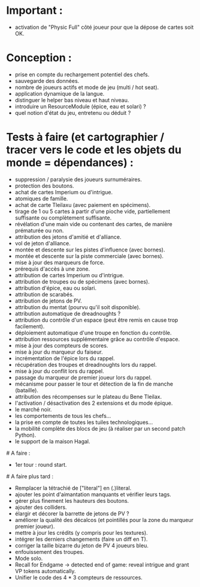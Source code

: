 # Important :
- activation de "Physic Full" côté joueur pour que la dépose de cartes soit OK.

# Conception :
- prise en compte du rechargement potentiel des chefs.
- sauvegarde des données.
- nombre de joueurs actifs et mode de jeu (multi / hot seat).
- application dynamique de la langue.
- distinguer le helper bas niveau et haut niveau.
- introduire un ResourceModule (épice, eau et solari) ?
- quel notion d'état du jeu, entretenu ou déduit ?

# Tests à faire (et cartographier / tracer vers le code et les objets du monde = dépendances) :
- suppression / paralysie des joueurs surnuméraires.
- protection des boutons.
- achat de cartes Imperium ou d'intrigue.
- atomiques de famille.
- achat de carte Tleilaxu (avec paiement en spécimens).
- tirage de 1 ou 5 cartes à partir d'une pioche vide, partiellement suffisante ou complètement suffisante.
- révélation d'une main vide ou contenant des cartes, de manière prématurée ou non.
- attribution des jetons d'amitié et d'alliance.
- vol de jeton d'alliance.
- montée et descente sur les pistes d'influence (avec bornes).
- montée et descente sur la piste commerciale (avec bornes).
- mise à jour des marqueurs de force.
- prérequis d'accès à une zone.
- attribution de cartes Imperium ou d'intrigue.
- attribution de troupes ou de spécimens (avec bornes).
- attribution d'épice, eau ou solari.
- attribution de scarabés.
- attribution de jetons de PV.
- attribution du mentat (pourvu qu'il soit disponible).
- attribution automatique de dreadnoughts ?
- attribution du contrôle d'un espace (peut être remis en cause trop facilement).
- déploiement automatique d'une troupe en fonction du contrôle.
- attribution ressources supplémentaire grâce au contrôle d'espace.
- mise à jour des compteurs de scores.
- mise à jour du marqueur du faiseur.
- incrémentation de l'épice lors du rappel.
- récupération des troupes et dreadnoughts lors du rappel.
- mise à jour du conflit lors du rappel.
- passage du marqueur de premier joueur lors du rappel.
- mécanisme pour passer le tour et détection de la fin de manche (bataille).
- attribution des récompenses sur le plateau du Bene Tleilax.
- l'activation / désactivation des 2 extensions et du mode épique.
- le marché noir.
- les comportements de tous les chefs...
- la prise en compte de toutes les tuiles technologiques...
- la mobilité complète des blocs de jeu (à réaliser par un second patch Python).
- le support de la maison Hagal.

# A faire :
- 1er tour : round start.

# A faire plus tard :
- Remplacer la tétrachié de ["literal"] en (.)literal.
- ajouter les point d'aimantation manquants et vérifier leurs tags.
- gérer plus finement les hauteurs des boutons.
- ajouter des colliders.
- élargir et décorer la barrette de jetons de PV ?
- améliorer la qualité des décalcos (et pointillés pour la zone du marqueur premier joueur).
- mettre à jour les crédits (y compris pour les textures).
- intégrer les derniers changements (faire un diff en T).
- corriger la taille bizarre du jeton de PV 4 joueurs bleu.
- enfouissement des troupes.
- Mode solo.
- Recall for Endgame -> detected end of game: reveal intrigue and grant VP tokens automatically.
- Unifier le code des 4 * 3 compteurs de ressources.
